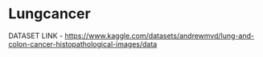 # Lungcancer
DATASET LINK - https://www.kaggle.com/datasets/andrewmvd/lung-and-colon-cancer-histopathological-images/data
